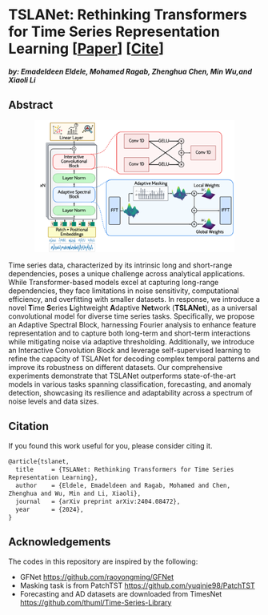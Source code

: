 # TSLANet: Rethinking Transformers for Time Series Representation Learning [[Paper](https://arxiv.org/pdf/2404.08472.pdf)] [[Cite](#citation)]
#### *by: Emadeldeen Eldele, Mohamed Ragab, Zhenghua Chen, Min Wu,and Xiaoli Li*

## Abstract
<p align="center">
<img src="misc/TSLANet.png" width="400" class="center">
</p>

Time series data, characterized by its intrinsic long and short-range dependencies, poses a unique challenge across analytical applications. While Transformer-based models excel at capturing long-range dependencies, they face limitations in noise sensitivity, computational efficiency, and overfitting with smaller datasets. In response, we introduce a novel <b>T</b>ime <b>S</b>eries <b>L</b>ightweight <b>A</b>daptive <b>Net</b>work (<b>TSLANet</b>), as a universal convolutional model for diverse time series tasks. Specifically, we propose an Adaptive Spectral Block, harnessing Fourier analysis to enhance feature representation and to capture both long-term and short-term interactions while mitigating noise via adaptive thresholding. Additionally, we introduce an Interactive Convolution Block and leverage self-supervised learning to refine the capacity of TSLANet for decoding complex temporal patterns and improve its robustness on different datasets. Our comprehensive experiments demonstrate that TSLANet outperforms state-of-the-art models in various tasks spanning classification, forecasting, and anomaly detection, showcasing its resilience and adaptability across a spectrum of noise levels and data sizes.


## Citation
If you found this work useful for you, please consider citing it.
```
@article{tslanet,
  title     = {TSLANet: Rethinking Transformers for Time Series Representation Learning},
  author    = {Eldele, Emadeldeen and Ragab, Mohamed and Chen, Zhenghua and Wu, Min and Li, Xiaoli},
  journal   = {arXiv preprint arXiv:2404.08472},
  year      = {2024},
}
```

## Acknowledgements
The codes in this repository are inspired by the following:

- GFNet https://github.com/raoyongming/GFNet
- Masking task is from PatchTST https://github.com/yuqinie98/PatchTST
- Forecasting and AD datasets are downloaded from TimesNet https://github.com/thuml/Time-Series-Library
